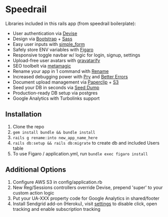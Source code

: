 # Speedrail

Libraries included in this rails app (from speedrail boilerplate):
* User authentication via [Devise](https://github.com/plataformatec/devise)
* Design via [Bootstrap](http://getbootstrap.com) + [Sass](https://github.com/twbs/bootstrap-sass)
* Easy user inputs with [simple_form](https://github.com/plataformatec/simple_form)
* Safely store ENV variables with [Figaro](https://github.com/laserlemon/figaro)
* Responsive toggle navbar w/ logic for login, signup, settings
* Upload-free user avatars with [gravatarify](https://github.com/lwe/gravatarify)
* SEO toolbelt via [metamagic](https://github.com/lassebunk/metamagic)
* Rename your app in 1 command with [Rename](https://github.com/get/Rename)
* Increased debugging power with [Pry](https://github.com/pry/pry) and [Better Errors](https://github.com/charliesome/better_errors)
* Document upload management via [Paperclip](https://github.com/thoughtbot/paperclip) + [S3](https://github.com/aws/aws-sdk-ruby)
* Seed your DB in seconds via [Seed Dump](https://github.com/rroblak/seed_dump)
* Production-ready DB setup via postgres
* Google Analytics with Turbolinks support

## Installation
1. Clone the repo
2. `gem install bundle && bundle install`
3. `rails g rename:into new_app_name_here`
4. `rails db:setup && rails db:migrate` to create db and included Users table
5. To use Figaro / application.yml, run `bundle exec figaro install`

## Additional Options
1. Configure AWS S3 in config/application.rb
2. New Reg/Sessions controllers override Devise, prepend 'super' to your custom action logic
3. Put your UA-XXX property code for Google Analytics in shared/footer
4. Install Sendgrid add-on (Heroku), visit [settings](https://app.sendgrid.com/settings/tracking) to disable click, open tracking and enable subscription tracking
